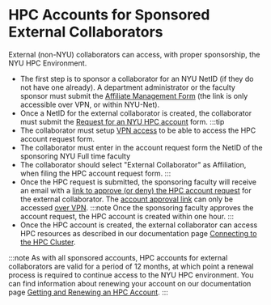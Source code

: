 # HPC Accounts for Sponsored External Collaborators

External (non-NYU) collaborators can access, with proper sponsorship, the NYU HPC Environment.

-   The first step is to sponsor a collaborator for an NYU NetID (if they do not have one already).  A department administrator or the faculty sponsor must submit the [Affiliate Management Form](https://identity.it.nyu.edu/identityiq/plugins/pluginPage.jsf?pn=AffiliateManagement) (the link is only accessible over VPN, or within NYU-Net).
-   Once a NetID for the external collaborator is created, the collaborator must submit the [Request for an NYU HPC account](https://identity.it.nyu.edu/identityiq/workitem/commonWorkItem.jsf#/commonWorkItem/session) form.
:::tip
-   The collaborator must setup [VPN access][nyu vpn link] to be able to access the HPC account request form.
-   The collaborator must enter in the account request form the NetID of the sponsoring NYU Full time faculty
-   The collaborator should select "External Collaborator" as Affiliation, when filing the HPC account request form.
:::
-   Once the HPC request is submitted, the sponsoring faculty will receive an email with a [link to approve (or deny) the HPC account request](https://identity.it.nyu.edu/identityiq/workitem/workItems.jsf#/workItems) for the external collaborator. The [account approval link](https://identity.it.nyu.edu/identityiq/workitem/workItems.jsf#/workItems) can only be accessed [over VPN][nyu vpn link].
:::note
Once the sponsoring faculty approves the account request, the HPC account is created within one hour.
:::
-   Once the HPC account is created, the external collaborator can access HPC resources as described in our documentation page [Connecting to the HPC Cluster](../02_connecting_to_hpc/01_connecting_to_hpc.md).

:::note
As with all sponsored accounts, HPC accounts for external collaborators are valid for a period of 12 months, at which point a renewal process is required to continue access to the NYU HPC environment.  You can find information about renewing your account on our documentation page [Getting and Renewing an HPC Account](./02_getting_and_renewing_an_account.mdx).
:::

[nyu vpn link]: https://www.nyu.edu/life/information-technology/infrastructure/network-services/vpn.html
